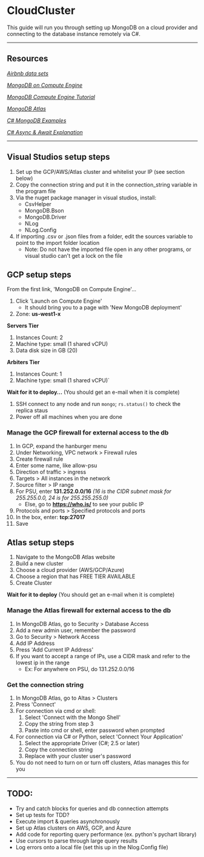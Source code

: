 # CloudCluster

This guide will run you through setting up MongoDB on a cloud provider and connecting to the database instance remotely via C#.

<hr/>

## Resources
<i>

[Airbnb data sets](http://insideairbnb.com/get-the-data.html)

[MongoDB on Compute Engine](https://console.cloud.google.com/marketplace/details/click-to-deploy-images/mongodb)
  
[MongoDB Compute Engine Tutorial](https://blog.codecentric.de/en/2018/03/cloud-launcher-mongodb-google-compute-engine/)

[MongoDB Atlas](https://cloud.mongodb.com)

[C# MongoDB Examples](https://www.codementor.io/pmbanugo/working-with-mongodb-in-net-1-basics-g4frivcvz)

[C# Async & Await Explanation](https://docs.microsoft.com/en-us/dotnet/csharp/programming-guide/concepts/async/)

</i><hr/>

## Visual Studios setup steps
1. Set up the GCP/AWS/Atlas cluster and whitelist your IP (see section below)
1. Copy the connection string and put it in the connection_string variable in the program file
1. Via the nuget package manager in visual studios, install:
    - CsvHelper
    - MongoDB.Bson
    - MongoDB.Driver
    - NLog
    - NLog.Config
1. If importing .csv or .json files from a folder, edit the sources variable to point to the import folder location
    - Note: Do not have the imported file open in any other programs, or visual studio can't get a lock on the file

## GCP setup steps
From the first link, 'MongoDB on Compute Engine'...
1. Click 'Launch on Compute Engine'
    - It should bring you to a page with 'New MongoDB deployment'
1. Zone: **us-west1-x**

**Servers Tier**
1. Instances Count: 2
1. Machine type: small (1 shared vCPU)
1. Data disk size in GB (20)

**Arbiters Tier**
1. Instances Count: 1
1. Machine type: small (1 shared vCPU)`

**Wait for it to deploy...**
(You should get an e-mail when it is complete)

1. SSH connect to any node and run `mongo`; `rs.status()` to check the replica staus
1. Power off all machines when you are done

### Manage the GCP firewall for external access to the db
1. In GCP, expand the hanburger menu
1. Under Networking, VPC network > Firewall rules
1. Create firewall rule
1. Enter some name, like allow-psu
1. Direction of traffic > ingress
1. Targets > All instances in the network
1. Source filter > IP range
1. For PSU, enter **131.252.0.0/16** _(16 is the CIDR subnet mask for 255.255.0.0, 24 is for 255.255.255.0)_
    - Else, go to **https://who.is/** to see your public IP
1. Protocols and ports > Specified protocols and ports
1. In the box, enter: **tcp:27017**
1. Save

## Atlas setup steps
1. Navigate to the MongoDB Atlas website
1. Build a new cluster
1. Choose a cloud provider (AWS/GCP/Azure)
1. Choose a region that has FREE TIER AVAILABLE
1. Create Cluster

**Wait for it to deploy**
(You should get an e-mail when it is complete)

### Manage the Atlas firewall for external access to the db
1. In MongoDB Atlas, go to Security > Database Access
1. Add a new admin user, remember the password
1. Go to Security > Network Access
1. Add IP Address
1. Press 'Add Current IP Address'
1. If you want to accept a range of IPs, use a CIDR mask and refer to the lowest ip in the range
      - Ex: For anywhere on PSU, do 131.252.0.0/16

### Get the connection string
1. In MongoDB Atlas, go to Altas > Clusters
1. Press 'Connect'
1. For connection via cmd or shell:
      1. Select 'Connect with the Mongo Shell'
      1. Copy the string from step 3
      1. Paste into cmd or shell, enter password when prompted
1. For connection via C# or Python, select 'Connect Your Application'
      1. Select the appropriate Driver (C#; 2.5 or later)
      1. Copy the connection string
      1. Replace <password> with your cluster user's password
1. You do not need to turn on or turn off clusters, Atlas manages this for you
<hr/>

## TODO:
- Try and catch blocks for queries and db connection attempts
- Set up tests for TDD?
- Execute import & queries asynchronously
- Set up Atlas clusters on AWS, GCP, and Azure
- Add code for reporting query performance (ex. python's pychart library)
- Use cursors to parse through large query results
- Log errors onto a local file (set this up in the Nlog.Config file)
